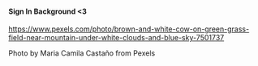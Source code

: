 #### Sign In Background <3

https://www.pexels.com/photo/brown-and-white-cow-on-green-grass-field-near-mountain-under-white-clouds-and-blue-sky-7501737

Photo by Maria Camila Castaño from Pexels
